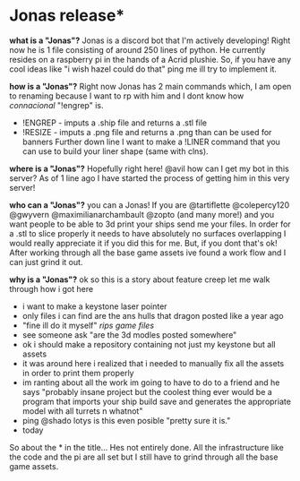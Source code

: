 # Jonas release*

**what is a "Jonas"?**
Jonas is a discord bot that I'm actively developing!
Right now he is 1 file consisting of around 250 lines of python.
He currently resides on a raspberry pi in the hands of a Acrid plushie.
So, if you have any cool ideas like "i wish hazel could do that" ping me ill try to implement it.

**how is a "Jonas"?**
Right now Jonas has 2 main commands which, I am open to renaming because I want to rp with him and I dont know how *connacional* "!engrep" is.
* !ENGREP - imputs a .ship file and returns a .stl file
* !RESIZE - imputs a .png file and returns a .png than can be used for banners
Further down line I want to make a !LINER command that you can use to build your liner shape (same with clns).

**where is a "Jonas"?**
Hopefully right here!
@avil how can I get my bot in this server?
As of 1 line ago I have started the process of getting him in this very server!

**who can a "Jonas"?**
you can a Jonas!
If you are @tartiflette @colepercy120 @gwyvern  @maximilianarchambault @zopto (and many more!) and you want people to be able to 3d print your ships send me your files.
In order for a .stl to slice properly it needs to have absolutely no surfaces overlapping I would really appreciate it if you did this for me.
But, if you dont that's ok! 
After working through all the base game assets ive found a work flow and I can just grind it out.

**why is a "Jonas"?**
ok so this is a story about feature creep let me walk through how i got here 
* i want to make a keystone laser pointer
* only files i can find are the ans hulls that dragon posted like a year ago
* "fine ill do it myself" *rips game files*
* see someone ask "are the 3d modles posted somewhere"
* ok i should make a repository containing not just my keystone but all assets
* it was around here i realized that i needed to manually fix all the assets in order to print them properly 
* im ranting about all the work im going to have to do to a friend and he says "probably insane project but the coolest thing ever would be a program that imports your ship build save and generates the appropriate model with all turrets n whatnot"
* ping @shado lotys is this even posible "pretty sure it is."
* today

So about the * in the title...
Hes not entirely done.
All the infrastructure like the code and the pi are all set but I still have to grind through all the base game assets.
